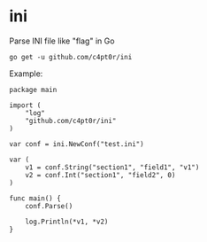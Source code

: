 ini
===

Parse INI file like "flag" in Go


```
go get -u github.com/c4pt0r/ini
```


Example:

```
package main

import (
	"log"
	"github.com/c4pt0r/ini"
)

var conf = ini.NewConf("test.ini")

var (
	v1 = conf.String("section1", "field1", "v1")
	v2 = conf.Int("section1", "field2", 0)
)

func main() {
	conf.Parse()

	log.Println(*v1, *v2)
}
```
